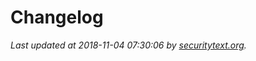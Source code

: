# Changelog

_Last updated at 2018-11-04 07:30:06 by [securitytext.org](https://securitytext.org)._
